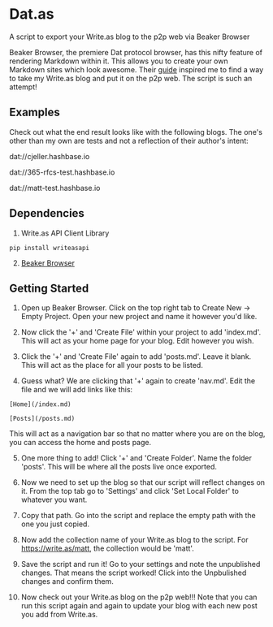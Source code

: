 # Dat.as
A script to export your Write.as blog to the p2p web via Beaker Browser

Beaker Browser, the premiere Dat protocol browser, has this nifty feature of rendering Markdown within it. This allows you to create your own Markdown sites which look awesome. Their [guide](https://beakerbrowser.com/docs/guides/create-a-markdown-site) inspired me to find a way to take my Write.as blog and put it on the p2p web. The script is such an attempt!

## Examples
Check out what the end result looks like with the following blogs. The one's other than my own are tests and not a reflection of their author's intent:

dat://cjeller.hashbase.io

dat://365-rfcs-test.hashbase.io

dat://matt-test.hashbase.io

## Dependencies

1) Write.as API Client Library
```
pip install writeasapi
```

2) [Beaker Browser](https://beakerbrowser.com/)

## Getting Started

1) Open up Beaker Browser. Click on the top right tab  to Create New -> Empty Project. Open your new project and name it however you'd like.

2) Now click the '+' and 'Create File' within your project to add 'index.md'. This will act as your home page for your blog. Edit however you wish.

3) Click the '+' and 'Create File' again to add 'posts.md'. Leave it blank. This will act as the place for all your posts to be listed.

4) Guess what? We are clicking that '+' again to create 'nav.md'. Edit the file and we will add links like this:

```
[Home](/index.md)

[Posts](/posts.md)

```
This will act as a navigation bar so that no matter where you are on the blog, you can access the home and posts page.

5) One more thing to add! Click '+' and 'Create Folder'. Name the folder 'posts'. This will be where all the posts live once exported.

6) Now we need to set up the blog so that our script will reflect changes on it. From the top tab go to 'Settings' and click 'Set Local Folder' to whatever you want.

7) Copy that path. Go into the script and replace the empty path with the one you just copied.

8) Now add the collection name of your Write.as blog to the script. For https://write.as/matt, the collection would be 'matt'. 

9) Save the script and run it! Go to your settings and note the unpublished changes. That means the script worked! Click into the Unpbulished changes and confirm them.

10) Now check out your Write.as blog on the p2p web!!! Note that you can run this script again and again to update your blog with each new post you add from Write.as.
